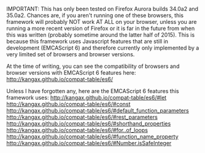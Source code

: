 IMPORTANT:
This has only been tested on Firefox Aurora builds 34.0a2 and 35.0a2. Chances are, if you aren't running one of these browsers, this framework will probably NOT work AT ALL on your browser, unless you are running a more recent version of Firefox or it is far in the future from when this was written (probably sometime around the latter half of 2015). This is because this framework uses Javascript features that are still in development (EMCAScript 6) and therefore currently only implemented by a very limited set of browsers and browser versions.

At the time of writing, you can see the compatibility of browsers and browser versions with EMCAScript 6 features here: http://kangax.github.io/compat-table/es6/

Unless I have forgotten any, here are the EMCAScript 6 features this framework uses:
http://kangax.github.io/compat-table/es6/#let
http://kangax.github.io/compat-table/es6/#const
http://kangax.github.io/compat-table/es6/#default_function_parameters
http://kangax.github.io/compat-table/es6/#rest_parameters
http://kangax.github.io/compat-table/es6/#shorthand_properties
http://kangax.github.io/compat-table/es6/#for..of_loops
http://kangax.github.io/compat-table/es6/#function_name_property
http://kangax.github.io/compat-table/es6/#Number.isSafeInteger
